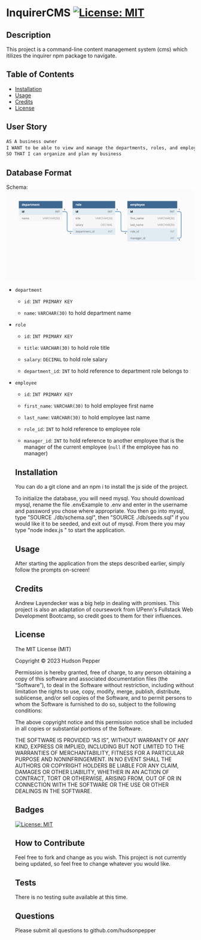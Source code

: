 # InquirerCMS [![License: MIT](https://img.shields.io/badge/License-MIT-yellow.svg)](https://opensource.org/licenses/MIT)


## Description

This project is a command-line content management system (cms) which itilizes the inquirer npm package to navigate.

  
## Table of Contents

  - [Installation](#installation)
  - [Usage](#usage)
  - [Credits](#credits)
  - [License](#license) 


## User Story

```md
AS A business owner
I WANT to be able to view and manage the departments, roles, and employees in my company
SO THAT I can organize and plan my business
```

## Database Format

Schema: 
![Database schema includes tables labeled “employee,” role,” and “department.”](./Assets/12-sql-homework-demo-01.png)



* `department`

    * `id`: `INT PRIMARY KEY`

    * `name`: `VARCHAR(30)` to hold department name

* `role`

    * `id`: `INT PRIMARY KEY`

    * `title`: `VARCHAR(30)` to hold role title

    * `salary`: `DECIMAL` to hold role salary

    * `department_id`: `INT` to hold reference to department role belongs to

* `employee`

    * `id`: `INT PRIMARY KEY`

    * `first_name`: `VARCHAR(30)` to hold employee first name

    * `last_name`: `VARCHAR(30)` to hold employee last name

    * `role_id`: `INT` to hold reference to employee role

    * `manager_id`: `INT` to hold reference to another employee that is the manager of the current employee (`null` if the employee has no manager)


 

  ## Installation

  You can do a git clone and an npm i to install the js side of the project. 
  
  To initialize the database, you will need mysql. You should download mysql, rename the file .envExample to .env and enter in the username and password you chose where appropriate. You then go into mysql, type "SOURCE ./db/schema.sql", then "SOURCE ./db/seeds.sql" if you would like it to be seeded, and exit out of mysql. From there you may type "node  index.js " to start the application. 

  ## Usage

  After starting the application from the steps described earlier, simply follow the prompts on-screen!

  <!---
      ![alt text](assets/images/screenshot.png)
  -->
  ## Credits

  Andrew Layendecker was a big help in dealing with promises. This project is also an adaptation of coursework from UPenn's Fullstack Web Development Bootcamp, so credit goes to them for their influences.

  ## License

   The MIT License (MIT)

    Copyright © 2023 Hudson Pepper
    
    Permission is hereby granted, free of charge, to any person obtaining a copy of this software and associated documentation files (the “Software”), to deal in the Software without restriction, including without limitation the rights to use, copy, modify, merge, publish, distribute, sublicense, and/or sell copies of the Software, and to permit persons to whom the Software is furnished to do so, subject to the following conditions:
    
    The above copyright notice and this permission notice shall be included in all copies or substantial portions of the Software.
    
    THE SOFTWARE IS PROVIDED “AS IS”, WITHOUT WARRANTY OF ANY KIND, EXPRESS OR IMPLIED, INCLUDING BUT NOT LIMITED TO THE WARRANTIES OF MERCHANTABILITY, FITNESS FOR A PARTICULAR PURPOSE AND NONINFRINGEMENT. IN NO EVENT SHALL THE AUTHORS OR COPYRIGHT HOLDERS BE LIABLE FOR ANY CLAIM, DAMAGES OR OTHER LIABILITY, WHETHER IN AN ACTION OF CONTRACT, TORT OR OTHERWISE, ARISING FROM, OUT OF OR IN CONNECTION WITH THE SOFTWARE OR THE USE OR OTHER DEALINGS IN THE SOFTWARE.
    


  ## Badges

  [![License: MIT](https://img.shields.io/badge/License-MIT-yellow.svg)](https://opensource.org/licenses/MIT)

  ## How to Contribute

  Feel free to fork and change as you wish. This project is not currently being updated, so feel free to change whatever you would like.

  ## Tests

  There is no testing suite available at this time.

  ## Questions

  Please submit all questions to github.com/hudsonpepper
 